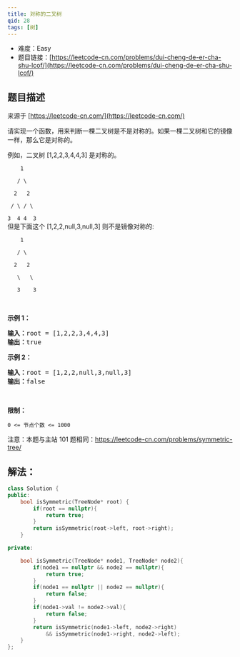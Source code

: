 ```yaml
---
title: 对称的二叉树
qid: 28
tags: [树]
---
```



- 难度：Easy
- 题目链接：[https://leetcode-cn.com/problems/dui-cheng-de-er-cha-shu-lcof/](https://leetcode-cn.com/problems/dui-cheng-de-er-cha-shu-lcof/)


## 题目描述

来源于 [https://leetcode-cn.com/](https://leetcode-cn.com/)

<p>请实现一个函数，用来判断一棵二叉树是不是对称的。如果一棵二叉树和它的镜像一样，那么它是对称的。</p>

<p>例如，二叉树&nbsp;[1,2,2,3,4,4,3] 是对称的。</p>

<p><code>&nbsp; &nbsp; 1<br>
&nbsp; &nbsp;/ \<br>
&nbsp; 2 &nbsp; 2<br>
&nbsp;/ \ / \<br>
3 &nbsp;4 4 &nbsp;3</code><br>
但是下面这个&nbsp;[1,2,2,null,3,null,3] 则不是镜像对称的:</p>

<p><code>&nbsp; &nbsp; 1<br>
&nbsp; &nbsp;/ \<br>
&nbsp; 2 &nbsp; 2<br>
&nbsp; &nbsp;\ &nbsp; \<br>
&nbsp; &nbsp;3 &nbsp; &nbsp;3</code></p>

<p>&nbsp;</p>

<p><strong>示例 1：</strong></p>

<pre><strong>输入：</strong>root = [1,2,2,3,4,4,3]
<strong>输出：</strong>true
</pre>

<p><strong>示例 2：</strong></p>

<pre><strong>输入：</strong>root = [1,2,2,null,3,null,3]
<strong>输出：</strong>false</pre>

<p>&nbsp;</p>

<p><strong>限制：</strong></p>

<p><code>0 &lt;= 节点个数 &lt;= 1000</code></p>

<p>注意：本题与主站 101 题相同：<a href="https://leetcode-cn.com/problems/symmetric-tree/">https://leetcode-cn.com/problems/symmetric-tree/</a></p>


## 解法：

```c++
class Solution {
public:
    bool isSymmetric(TreeNode* root) {
        if(root == nullptr){
            return true;
        }
        return isSymmetric(root->left, root->right);
    }

private:

    bool isSymmetric(TreeNode* node1, TreeNode* node2){
        if(node1 == nullptr && node2 == nullptr){
            return true;
        }
        if(node1 == nullptr || node2 == nullptr){
            return false;
        }
        if(node1->val != node2->val){
            return false;
        }
        return isSymmetric(node1->left, node2->right)
            && isSymmetric(node1->right, node2->left);
    }
};
```